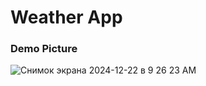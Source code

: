# Weather App

### Demo Picture

![Снимок экрана 2024-12-22 в 9 26 23 AM](https://github.com/user-attachments/assets/08a05d47-af75-4439-adaa-58e3674ee45c)

